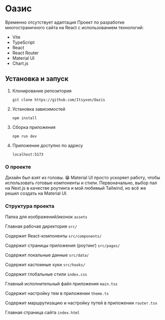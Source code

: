 # Оазис

Временно отсутствует адаптация
Проект по разработке многостраничного сайта на React с использованием технологий:

- Vite
- TypeScript
- React
- React Router
- Material UI
- Chart.js

## Установка и запуск

1. Клонирование репозитория

   `git clone https://github.com/Itsyxon/Oazis`

2. Установка зависимостей
   
   `npm install`

3. Сборка приложения
   
   `npm run dev`

4. Приложение доступно по адресу
   
   `localhost:5173`

### О проекте

Дизайн был взят из головы. 😁 Material UI просто ускоряет работу, чтобы использовать готовые компоненты и стили. Первоначально, выбор пал на Next.js в качестве роутинга и мой любимый Tailwind, но всё же решил создать на Material UI.

### Структура проекта

Папка для изображений/иконок
`assets`

Главная рабочая директория
`src/`

Содержит React-компоненты
`src/components/`

Содержит страницы приложения (роутинг)
`src/pages/`

Содержит локальные данные
`src/data/`

Содержит кастомные хуки
```src/hooks/```

Содержит глобальные стили
`index.css`

Главный исполнительный файл приложения
`main.tsx`

Содержит настройку тем в приложении
`theme.ts`

Содержит маршрутизацию и настройку путей в приложении
`router.tsx`

Главная страница сайта
`index.html`

